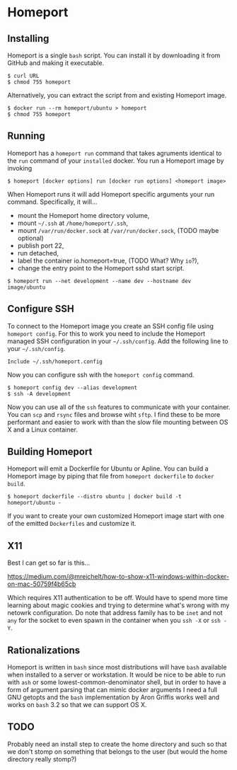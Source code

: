 # Homeport

## Installing

Homeport is a single `bash` script. You can install it by downloading it from
GitHub and making it executable.

```
$ curl URL
$ chmod 755 homeport
```

Alternatively, you can extract the script from and existing Homeport image.

```
$ docker run --rm homeport/ubuntu > homeport
$ chmod 755 homeport
```

## Running

Homeport has a `homeport run` command that takes agruments identical to the `run`
command of your `installed` docker. You run a Homeport image by invoking

```
$ homeport [docker options] run [docker run options] <homeport image>
```

When Homeport runs it will add Homeport specific arguments your run command.
Specifically, it will...

 * mount the Homeport home directory volume,
 * mount `~/.ssh` at `/home/homeport/.ssh`,
 * mount `/var/run/docker.sock` at `/var/run/docker.sock`, (TODO maybe optional)
 * publish port 22,
 * run detached,
 * label the container io.homeport=true, (TODO What? Why `io`?),
 * change the entry point to the Homeport sshd start script.

```
$ homeport run --net development --name dev --hostname dev image/ubuntu
```

## Configure SSH

To connect to the Homeport image you create an SSH config file using `homeport
config`. For this to work you need to include the Homeport managed SSH
configuration in your `~/.ssh/config`. Add the following line to your
`~/.ssh/config`.

```
Include ~/.ssh/homeport.config
```

Now you can configure ssh with the `homeport config` command.

```
$ homeport config dev --alias development
$ ssh -A development
```

Now you can use all of the `ssh` features to communicate with your container.
You can `scp` and `rsync` files and browse wiht `sftp`. I find these to be more
performant and easier to work with than the slow file mounting between OS X and
a Linux container.

## Building Homeport

Homeport will emit a Dockerfile for Ubuntu or Apline. You can build a Homeport
image by piping that file from `homeport dockerfile` to `docker build`.

```
$ homeport dockerfile --distro ubuntu | docker build -t homeport/ubuntu -
```

If you want to create your own customized Homeport image start with one of the
emitted `Dockerfiles` and customize it.

## X11

Best I can get so far is this...

https://medium.com/@mreichelt/how-to-show-x11-windows-within-docker-on-mac-50759f4b65cb

Which requires X11 authentication to be off. Would have to spend more time
learning about magic cookies and trying to determine what's wrong with my
netowrk configuration. Do note that address family has to be `inet` and not
`any` for the socket to even spawn in the container when you `ssh -X` or `ssh
-Y`.

## Rationalizations

Homeport is written in `bash` since most distributions will have `bash`
available when installed to a server or workstation. It would be nice to be able
to run with `ash` or some lowest-common-denominator shell, but in order to have
a form of argument parsing that can mimic docker arguments I need a full GNU
getopts and the `bash` implementation by Aron Griffis works well and works on
`bash` 3.2 so that we can support OS X.

## TODO

Probably need an install step to create the home directory and such so that we
don't stomp on something that belongs to the user (but would the home directory
really stomp?)
